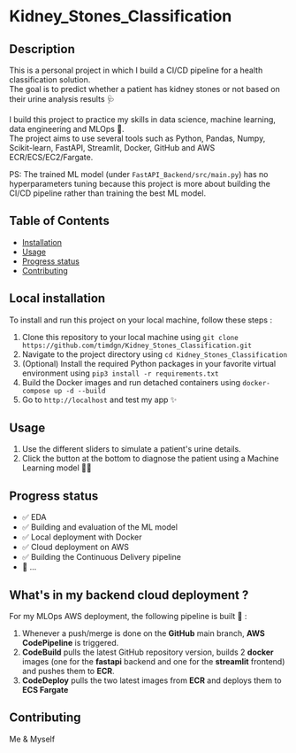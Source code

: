 # Kidney_Stones_Classification

## Description
This is a personal project in which I build a CI/CD pipeline for a health classification solution.  
The goal is to predict whether a patient has kidney stones or not based on their urine analysis results 🩺

I build this project to practice my skills in data science, machine learning, data engineering and MLOps 💪.  
The project aims to use several tools such as Python, Pandas, Numpy, Scikit-learn, FastAPI, Streamlit, Docker, GitHub and AWS ECR/ECS/EC2/Fargate.

PS: The trained ML model (under `FastAPI_Backend/src/main.py`) has no hyperparameters tuning because this project is more about building the CI/CD pipeline rather than training the best ML model.

## Table of Contents
- [Installation](#installation)
- [Usage](#usage)
- [Progress status](#progress-status)
- [Contributing](#contributing)

## Local installation
To install and run this project on your local machine, follow these steps :

1. Clone this repository to your local machine using `git clone https://github.com/timdgn/Kidney_Stones_Classification.git`
2. Navigate to the project directory using `cd Kidney_Stones_Classification`
3. (Optional) Install the required Python packages in your favorite virtual environment using `pip3 install -r requirements.txt`
4. Build the Docker images and run detached containers using `docker-compose up -d --build`
5. Go to `http://localhost` and test my app ✨

## Usage
1. Use the different sliders to simulate a patient's urine details.
2. Click the button at the bottom to diagnose the patient using a Machine Learning model 👨‍⚕️

## Progress status
- ✅ EDA
- ✅ Building and evaluation of the ML model
- ✅ Local deployment with Docker
- ✅ Cloud deployment on AWS
- ✅ Building the Continuous Delivery pipeline
- 🚧 ...

## What's in my backend cloud deployment ?
For my MLOps AWS deployment, the following pipeline is built 🔗 :
1. Whenever a push/merge is done on the **GitHub** main branch, **AWS CodePipeline** is triggered.
2. **CodeBuild** pulls the latest GitHub repository version, builds 2 **docker** images (one for the **fastapi** backend and one for the **streamlit** frontend) and pushes them to **ECR**.
3. **CodeDeploy** pulls the two latest images from **ECR** and deploys them to **ECS Fargate**

## Contributing
Me & Myself
